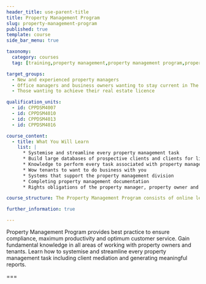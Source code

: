```yaml
---
header_title: use-parent-title
title: Property Management Program
slug: property-management-program
published: true
template: course
side_bar_menu: true

taxonomy:
  category: courses
  tag: [training,property management,property management program,property managers]

target_groups:
  - New and experienced property managers
  - Office managers and business owners wanting to stay current in The Harcourts Way
  - Those wanting to achieve their real estate licence

qualification_units:
  - id: CPPDSM4007
  - id: CPPDSM4010
  - id: CPPDSM4013
  - id: CPPDSM4016

course_content:
  - title: What You Will Learn
    list: |
      * Systemise and streamline every property management task
      * Build large databases of prospective clients and clients for life
      * Knowledge to perform every task associated with property management
      * Wow tenants to want to do business with you
      * Systems that support the property management division
      * Completing property management documentation
      * Rights obligations of the property manager, property owner and tenant in accordance to legislation

course_structure: The Property Management Program consists of online learning and 4 classroom workshops that may run consecutively over 2 days or separately.

further_information: true

---
```


Property Management Program provides best practice to ensure compliance, maximum productivity and optimum customer service. Gain fundamental knowledge in all areas of working with property owners and tenants. Learn how to systemise and streamline every property management task including client mediation and generating meaningful reports.

===
